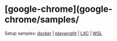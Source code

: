 # [google-chrome](google-chrome/samples/

Setup samples: [docker](samples/0.md) | [playwright](samples/1.md) | [LXC](https://ubuntu.com/server/docs/containers-lxd) | [WSL](https://learn.microsoft.com/en-us/windows/wsl/tutorials/gui-apps#install-google-chrome-for-linux)

